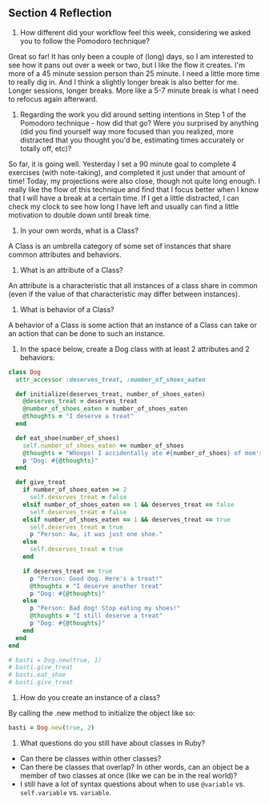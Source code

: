 ## Section 4 Reflection

1. How different did your workflow feel this week, considering we asked you to follow the Pomodoro technique?

 Great so far! It has only been a couple of (long) days, so I am interested to see how it pans out over a week or two, but I like the flow it creates. I'm more of a 45 minute session person than 25 minute. I need a little more time to really dig in. And I think a slightly longer break is also better for me. Longer sessions, longer breaks. More like a 5-7 minute break is what I need to refocus again afterward.

1. Regarding the work you did around setting intentions in Step 1 of the Pomodoro technique - how did that go? Were you surprised by anything (did you find yourself way more focused than you realized, more distracted that you thought you'd be, estimating times accurately or totally off, etc)?

 So far, it is going well. Yesterday I set a 90 minute goal to complete 4 exercises (with note-taking), and completed it just under that amount of time! Today, my projections were also close, though not quite long enough. I really like the flow of this technique and find that I focus better when I know that I will have a break at a certain time. If I get a little distracted, I can check my clock to see how long I have left and usually can find a little motivation to double down until break time.

1. In your own words, what is a Class?

 A Class is an umbrella category of some set of instances that share common attributes and behaviors.

1. What is an attribute of a Class?

 An attribute is a characteristic that all instances of a class share in common (even if the value of that characteristic may differ between instances).

1. What is behavior of a Class?

 A behavior of a Class is some action that an instance of a Class can take or an action that can be done to such an instance.

1. In the space below, create a Dog class with at least 2 attributes and 2 behaviors:

  ```rb
  class Dog
    attr_accessor :deserves_treat, :number_of_shoes_eaten

    def initialize(deserves_treat, number_of_shoes_eaten)
      @deserves_treat = deserves_treat
      @number_of_shoes_eaten = number_of_shoes_eaten
      @thoughts = "I deserve a treat"
    end

    def eat_shoe(number_of_shoes)
      self.number_of_shoes_eaten += number_of_shoes
      @thoughts = "Whoops! I accidentally ate #{number_of_shoes} of mom's shoes."
      p "Dog: #{@thoughts}"
    end

    def give_treat
      if number_of_shoes_eaten >= 2
        self.deserves_treat = false
      elsif number_of_shoes_eaten == 1 && deserves_treat == false
        self.deserves_treat = false
      elsif number_of_shoes_eaten == 1 && deserves_treat == true
        self.deserves_treat = true
        p "Person: Aw, it was just one shoe."
      else
        self.deserves_treat = true
      end

      if deserves_treat == true
        p "Person: Good dog. Here's a treat!"
        @thoughts = "I deserve another treat"
        p "Dog: #{@thoughts}"
      else
        p "Person: Bad dog! Stop eating my shoes!"
        @thoughts = "I still deserve a treat"
        p "Dog: #{@thoughts}"
      end
    end
  end

  # basti = Dog.new(true, 1)
  # basti.give_treat
  # basti.eat_shoe
  # basti.give_treat
  ```

1. How do you create an instance of a class?

 By calling the .new method to initialize the object like so:

  ```rb
  basti = Dog.new(true, 2)
  ```

1. What questions do you still have about classes in Ruby?

  * Can there be classes within other classes?
  * Can there be classes that overlap? In other words, can an object be a member of two classes at once (like we can be in the real world)?
  * I still have a lot of syntax questions about when to use `@variable` vs. `self.variable` vs. `variable`. 
